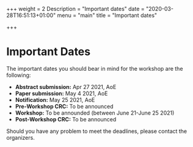+++
weight = 2
Description = "Important dates"
date = "2020-03-28T16:51:13+01:00"
menu = "main"
title = "Important dates"

+++


# Important Dates


The important dates you should bear in mind for the workshop are the following:

- **Abstract submission:**     Apr 27 2021, AoE 
- **Paper submission:**        May 4 2021, AoE       
- **Notification:**            May 25 2021, AoE
- **Pre-Workshop CRC:**        To be announced  
- **Workshop:**                To be announded (between June 21-June 25 2021) 
- **Post-Workshop CRC:**       To be announced  

Should you have any problem to meet the deadlines, please contact the organizers.

